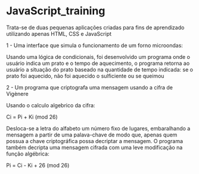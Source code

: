 # JavaScript_training

Trata-se de duas pequenas aplicações criadas para fins de aprendizado utilizando apenas HTML, CSS e JavaScript

1 - Uma interface que simula o funcionamento de um forno microondas:

Usando uma lógica de condicionais, foi desenvolvido um programa onde o usuário indica um prato e o tempo de aquecimento, o programa retorna ao usuário a situação do prato baseado na quantidade de tempo indicada: se o prato foi aquecido, não foi aquecido o sulficiente ou se queimou

2 - Um programa que criptografa uma mensagem usando a cifra de Vigènere

Usando o calculo algebrico da cifra: 

Ci = Pi + Ki (mod 26)

Desloca-se a letra do alfabeto um número fixo de lugares, embaralhando a mensagem a partir de uma palava-chave de modo que, apenas quem possua a chave criptográfica possa decriptar a mensagem. O programa também decripta uma mensagem cifrada com uma leve modificação na função algébrica:

Pi = Ci - Ki + 26 (mod 26)
